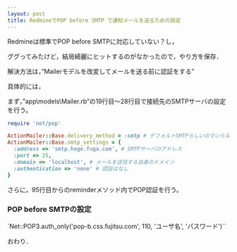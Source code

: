 ```yaml
---
layout: post
title: RedmineでPOP before SMTP で通知メールを送るための設定
---
```


Redmineは標準でPOP before SMTPに対応していない？し，

ググってみたけど，結局綺麗にヒットするのがなかったので，やり方を保存．

解決方法は，”Mailerモデルを改変してメールを送る前に認証をする”

具体的には，

まず，”app\models\Mailer.rb”の19行目～28行目で接続先のSMTPサーバの設定を行う。

```ruby
require 'net/pop'

ActionMailer::Base.delivery_method = :smtp # デフォルトSMTPらしいのでいらないかも
ActionMailer::Base.smtp_settings = {
  :address => 'smtp.hoge.fuga.com', # SMTPサーバのアドレス
  :port => 25,
  :domain => 'localhost', # メールを送信する自身のドメイン
  :authentication => 'none' # 認証はなし
}
```

さらに，95行目からのreminderメソッド内でPOP認証を行う。

### POP before SMTPの設定
`Net::POP3.auth_only('pop-b.css.fujitsu.com', 110, 'ユーザ名', 'パスワード')``

おわり．
